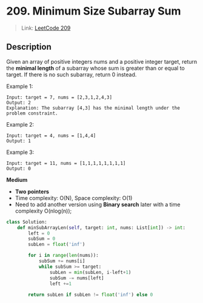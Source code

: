 # 209. Minimum Size Subarray Sum
 > Link:  [LeetCode 209](https://leetcode.com/problems/minimum-size-subarray-sum/description/)
 ## Description
Given an array of positive integers nums and a positive integer target, return the **minimal length** of a subarray whose sum is greater than or equal to target. If there is no such subarray, return 0 instead.

Example 1:
```
Input: target = 7, nums = [2,3,1,2,4,3]
Output: 2
Explanation: The subarray [4,3] has the minimal length under the problem constraint.
```
Example 2:
```
Input: target = 4, nums = [1,4,4]
Output: 1
```
Example 3:
```
Input: target = 11, nums = [1,1,1,1,1,1,1,1]
Output: 0
```
**Medium**  

- **Two pointers**
- Time complexity: O(N), Space complexity: O(1)
- Need to add another version using **Binary search** later with a time complexity O(nlog(n));

```py
class Solution:
    def minSubArrayLen(self, target: int, nums: List[int]) -> int:
        left = 0
        subSum = 0
        subLen = float('inf')

        for i in range(len(nums)):
            subSum += nums[i]
            while subSum >= target:
                subLen = min(subLen, i-left+1)
                subSum -= nums[left]
                left +=1
            
        return subLen if subLen != float('inf') else 0
```
